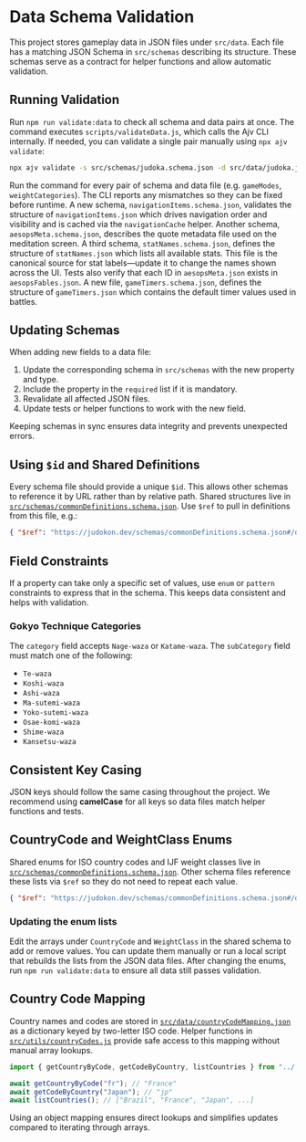 # Data Schema Validation

This project stores gameplay data in JSON files under `src/data`. Each file has a matching JSON Schema in `src/schemas` describing its structure. These schemas serve as a contract for helper functions and allow automatic validation.

## Running Validation

Run `npm run validate:data` to check all schema and data pairs at once. The command executes `scripts/validateData.js`, which calls the Ajv CLI internally. If needed, you can validate a single pair manually using `npx ajv validate`:

```bash
npx ajv validate -s src/schemas/judoka.schema.json -d src/data/judoka.json
```

Run the command for every pair of schema and data file (e.g. `gameModes`,
`weightCategories`). The CLI reports any mismatches so they can be fixed before
runtime. A new schema, `navigationItems.schema.json`, validates the structure of
`navigationItems.json` which drives navigation order and visibility and is cached via the `navigationCache` helper. Another
schema, `aesopsMeta.schema.json`, describes the quote metadata file used on the
meditation screen. A third schema, `statNames.schema.json`, defines the
structure of `statNames.json` which lists all available stats. This file is the
canonical source for stat labels—update it to change the names shown across the
UI. Tests also verify that each ID in `aesopsMeta.json` exists in
`aesopsFables.json`. A new file, `gameTimers.schema.json`, defines the structure
of `gameTimers.json` which contains the default timer values used in battles.

## Updating Schemas

When adding new fields to a data file:

1. Update the corresponding schema in `src/schemas` with the new property and type.
2. Include the property in the `required` list if it is mandatory.
3. Revalidate all affected JSON files.
4. Update tests or helper functions to work with the new field.

Keeping schemas in sync ensures data integrity and prevents unexpected errors.

## Using `$id` and Shared Definitions

Every schema file should provide a unique `$id`. This allows other schemas to
reference it by URL rather than by relative path. Shared structures live in
[`src/schemas/commonDefinitions.schema.json`](../../src/schemas/commonDefinitions.schema.json).
Use `$ref` to pull in definitions from this file, e.g.:

```json
{ "$ref": "https://judokon.dev/schemas/commonDefinitions.schema.json#/definitions/Stats" }
```

## Field Constraints

If a property can take only a specific set of values, use `enum` or `pattern`
constraints to express that in the schema. This keeps data consistent and helps
with validation.
### Gokyo Technique Categories

The `category` field accepts `Nage-waza` or `Katame-waza`. The `subCategory` field must match one of the following:

- `Te-waza`
- `Koshi-waza`
- `Ashi-waza`
- `Ma-sutemi-waza`
- `Yoko-sutemi-waza`
- `Osae-komi-waza`
- `Shime-waza`
- `Kansetsu-waza`


## Consistent Key Casing

JSON keys should follow the same casing throughout the project. We recommend
using **camelCase** for all keys so data files match helper functions and tests.

## CountryCode and WeightClass Enums

Shared enums for ISO country codes and IJF weight classes live in
[`src/schemas/commonDefinitions.schema.json`](../../src/schemas/commonDefinitions.schema.json).
Other schema files reference these lists via `$ref` so they do not need to
repeat each value.

```json
{ "$ref": "https://judokon.dev/schemas/commonDefinitions.schema.json#/definitions/CountryCode" }
```

### Updating the enum lists

Edit the arrays under `CountryCode` and `WeightClass` in the shared schema to
add or remove values. You can update them manually or run a local script that
rebuilds the lists from the JSON data files. After changing the enums, run
`npm run validate:data` to ensure all data still passes validation.

## Country Code Mapping

Country names and codes are stored in
[`src/data/countryCodeMapping.json`](../../src/data/countryCodeMapping.json) as a
dictionary keyed by two-letter ISO code. Helper functions in
[`src/utils/countryCodes.js`](../../src/utils/countryCodes.js) provide safe
access to this mapping without manual array lookups.

```javascript
import { getCountryByCode, getCodeByCountry, listCountries } from "../../src/utils/countryCodes.js";

await getCountryByCode("fr"); // "France"
await getCodeByCountry("Japan"); // "jp"
await listCountries(); // ["Brazil", "France", "Japan", ...]
```

Using an object mapping ensures direct lookups and simplifies updates compared
to iterating through arrays.

